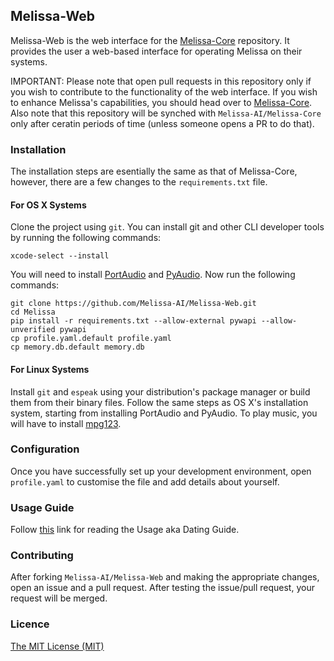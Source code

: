 ## Melissa-Web
Melissa-Web is the web interface for the [Melissa-Core](https://github.com/Melissa-AI/Melissa-Core) repository. It provides the user a web-based interface for operating Melissa on their systems.

IMPORTANT: Please note that open pull requests in this repository only if you wish to contribute to the functionality of the web interface. If you wish to enhance Melissa's capabilities, you should head over to [Melissa-Core](https://github.com/Melissa-AI/Melissa-Core). Also note that this repository will be synched with `Melissa-AI/Melissa-Core` only after ceratin periods of time (unless someone opens a PR to do that).

### Installation
The installation steps are esentially the same as that of Melissa-Core, however, there are a few changes to the `requirements.txt` file.

#### For OS X Systems
Clone the project using `git`. You can install git and other CLI developer tools by running the following commands:

```
xcode-select --install
```

You will need to install [PortAudio](http://www.portaudio.com/download.html) and [PyAudio](http://people.csail.mit.edu/hubert/pyaudio/). Now run the following commands:

```
git clone https://github.com/Melissa-AI/Melissa-Web.git
cd Melissa
pip install -r requirements.txt --allow-external pywapi --allow-unverified pywapi
cp profile.yaml.default profile.yaml
cp memory.db.default memory.db
```

#### For Linux Systems
Install `git` and `espeak` using your distribution's package manager or build them from their binary files. Follow the same steps as OS X's installation system, starting from installing PortAudio and PyAudio. To play music, you will have to install [mpg123](http://www.mpg123.de).

### Configuration
Once you have successfully set up your development environment, open `profile.yaml` to customise the file and add details about yourself.

### Usage Guide
Follow [this](https://github.com/Melissa-AI/Melissa-Core/blob/master/USAGE.md) link for reading the Usage aka Dating Guide.

### Contributing

After forking `Melissa-AI/Melissa-Web` and making the appropriate changes, open an issue and a pull request. After testing the issue/pull request, your request will be merged.

### Licence

[The MIT License (MIT)](https://github.com/Melissa-AI/Melissa-Web/blob/master/LICENSE.md)
